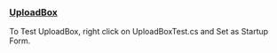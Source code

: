 ﻿### [UploadBox](https://github.com/blueimp/jQuery-File-Upload)


To Test UploadBox, right click on UploadBoxTest.cs and Set as Startup Form.

